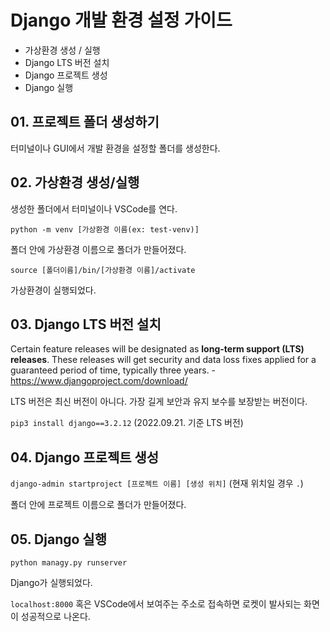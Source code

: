 # Django 개발 환경 설정 가이드

- 가상환경 생성 / 실행
- Django LTS 버전 설치
- Django 프로젝트 생성
- Django 실행

## 01. 프로젝트 폴더 생성하기

터미널이나 GUI에서 개발 환경을 설정할 폴더를 생성한다.

## 02. 가상환경 생성/실행

생성한 폴더에서 터미널이나 VSCode를 연다.

`python -m venv [가상환경 이름(ex: test-venv)]`

폴더 안에 가상환경 이름으로 폴더가 만들어졌다.

`source [폴더이름]/bin/[가상환경 이름]/activate`

가상환경이 실행되었다.

## 03. Django LTS 버전 설치

Certain feature releases will be designated as **long-term support (LTS) releases**. These releases will get security and data loss fixes applied for a guaranteed period of time, typically three years.  - https://www.djangoproject.com/download/

LTS 버전은 최신 버전이 아니다. 가장 길게 보안과 유지 보수를 보장받는 버전이다.

`pip3 install django==3.2.12` (2022.09.21. 기준 LTS 버전)

## 04. Django 프로젝트 생성

`django-admin startproject [프로젝트 이름] [생성 위치]` (현재 위치일 경우 `.`)

폴더 안에 프로젝트 이름으로 폴더가 만들어졌다.

## 05. Django 실행

`python managy.py runserver`

Django가 실행되었다.

`localhost:8000` 혹은 VSCode에서 보여주는 주소로 접속하면 로켓이 발사되는 화면이 성공적으로 나온다.